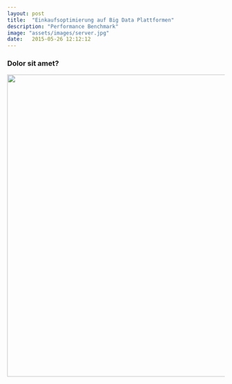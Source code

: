 ```yaml
---
layout: post
title:  "Einkaufsoptimierung auf Big Data Plattformen"
description: "Performance Benchmark"
image: "assets/images/server.jpg"
date:   2015-05-26 12:12:12
---
```



### Dolor sit amet?

<a href="https://www.researchgate.net/publication/332834361_Benchmarking_Big_Data_Technologies_for_Energy_Procurement_Efficiency">
<img src="../../../assets/images/server.png" width="700">